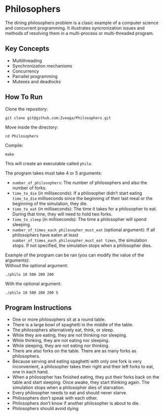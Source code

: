 # Philosophers
The dining philosophers problem is a clasic example of a computer science and concurrent programming. It illustrates syncronization issues and methods of resolving them in a multi-process or multi-threaded program.

## Key Concepts
- Multithreading
- Synchronization mechanisms
- Concurrency
- Parrallel programming
- Mutexes and deadlocks


## How To Run
Clone the repository:
```
git clone git@github.com:Zveaga/Philosophers.git
```
Move inside the directory:
```
cd Philosophers
```
Compile:
```
make
```
This will create an executable called `philo`.

The program takes must take 4 or 5 arguments:
- `number_of_philosophers`: The number of philosophers and also the number
of forks.
- `time_to_die` (in milliseconds): If a philosopher didn’t start eating `time_to_die`
milliseconds since the beginning of their last meal or the beginning of the simulation, they die.
- `time_to_eat` (in milliseconds): The time it takes for a philosopher to eat.
During that time, they will need to hold two forks.
- `time_to_sleep` (in milliseconds): The time a philosopher will spend sleeping.
- `number_of_times_each_philosopher_must_eat` (optional argument): If all
philosophers have eaten at least `number_of_times_each_philosopher_must_eat
times`, the simulation stops. If not specified, the simulation stops when a
philosopher dies.

Example of the program can be ran (you can modify the value of the arguments):  
Without the optional argument:
```
./philo 10 500 200 200
```
With the optional argument:
```
./philo 10 500 200 200 5
```

## Program Instructions
- One or more philosophers sit at a round table.
- There is a large bowl of spaghetti in the middle of the table.
- The philosophers alternatively eat, think, or sleep.
- While they are eating, they are not thinking nor sleeping.
- While thinking, they are not eating nor sleeping.
- While sleeping, they are not eating nor thinking.
- There are also forks on the table. There are as many forks as philosophers.
- Because serving and eating spaghetti with only one fork is very inconvenient,
  a philosopher takes their right and their left forks to eat, one in each hand.
- When a philosopher has finished eating, they put their forks back on the table and
  start sleeping. Once awake, they start thinking again. The simulation stops when
  a philosopher dies of starvation.
- Every philosopher needs to eat and should never starve.
- Philosophers don’t speak with each other.
- Philosophers don’t know if another philosopher is about to die.
- Philosophers should avoid dying
